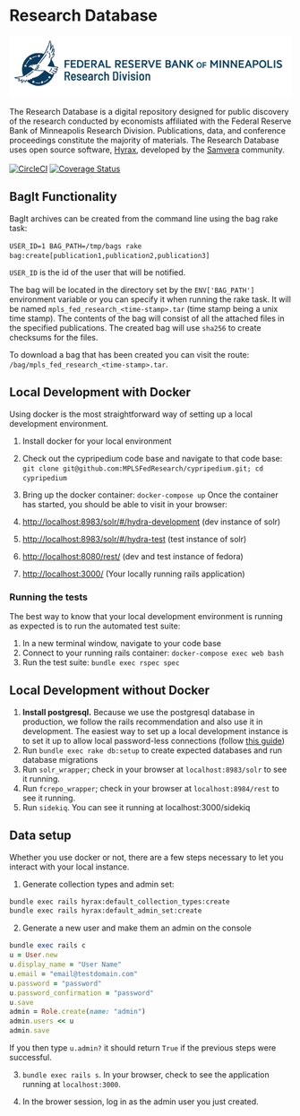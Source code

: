 # Research Database

![Research Database Logo](app/assets/images/rdlogo.png)

The Research Database is a digital repository designed for public discovery of the research conducted by economists affiliated with the Federal Reserve Bank of Minneapolis Research Division. Publications, data, and conference proceedings constitute the majority of materials. The Research Database uses open source software, [Hyrax](https://github.com/samvera/hyrax), developed by the [Samvera](https://github.com/samvera) community.<br>
<br>
[![CircleCI](https://circleci.com/gh/MPLSFedResearch/cypripedium.svg?style=svg)](https://circleci.com/gh/MPLSFedResearch/cypripedium) [![Coverage Status](https://coveralls.io/repos/github/MPLSFedResearch/cypripedium/badge.svg?branch=main)](https://coveralls.io/github/MPLSFedResearch/cypripedium?branch=main)

## BagIt Functionality

BagIt archives can be created from the command line using the bag rake task:

`USER_ID=1 BAG_PATH=/tmp/bags rake bag:create[publication1,publication2,publication3]`

`USER_ID` is the id of the user that will be notified.

The bag will be located in the directory set by the `ENV['BAG_PATH']` environment variable or you can specify it when running the rake task. It will be named `mpls_fed_research_<time-stamp>.tar` (time stamp being a unix time stamp). The contents of the bag will consist of all the attached files in the specified publications. The created bag will use `sha256` to create checksums for the files.

To download a bag that has been created you can visit the route: `/bag/mpls_fed_research_<time-stamp>.tar`.

## Local Development with Docker

Using docker is the most straightforward way of setting up a local development environment.

1. Install docker for your local environment
2. Check out the cypripedium code base and navigate to that code base: `git clone git@github.com:MPLSFedResearch/cypripedium.git; cd cypripedium`
3. Bring up the docker container: `docker-compose up` Once the container has started, you should be able to visit in your browser:

  1. <http://localhost:8983/solr/#/hydra-development> (dev instance of solr)
  2. <http://localhost:8983/solr/#/hydra-test> (test instance of solr)
  3. <http://localhost:8080/rest/> (dev and test instance of fedora)
  4. <http://localhost:3000/> (Your locally running rails application)

### Running the tests

The best way to know that your local development environment is running as expected is to run the automated test suite:

1. In a new terminal window, navigate to your code base
2. Connect to your running rails container: `docker-compose exec web bash`
3. Run the test suite: `bundle exec rspec spec`

## Local Development without Docker

1. **Install postgresql.** Because we use the postgresql database in production, we follow the rails recommendation and also use it in development. The easiest way to set up a local development instance is to set it up to allow local password-less connections (follow [this guide](https://gist.github.com/p1nox/4953113))
2. Run `bundle exec rake db:setup` to create expected databases and run database migrations
3. Run `solr_wrapper`; check in your browser at `localhost:8983/solr` to see it running.
4. Run `fcrepo_wrapper`; check in your browser at `localhost:8984/rest` to see it running.
5. Run `sidekiq`. You can see it running at localhost:3000/sidekiq

## Data setup

Whether you use docker or not, there are a few steps necessary to let you interact with your local instance.

1. Generate collection types and admin set:

  ```bash
  bundle exec rails hyrax:default_collection_types:create
  bundle exec rails hyrax:default_admin_set:create
  ```

2. Generate a new user and make them an admin on the console

  ```ruby
  bundle exec rails c
  u = User.new
  u.display_name = "User Name"
  u.email = "email@testdomain.com"
  u.password = "password"
  u.password_confirmation = "password"
  u.save
  admin = Role.create(name: "admin")
  admin.users << u
  admin.save
  ```

  If you then type `u.admin?` it should return `True` if the previous steps were successful.

3. `bundle exec rails s`. In your browser, check to see the application running at `localhost:3000`.

4. In the brower session, log in as the admin user you just created.
